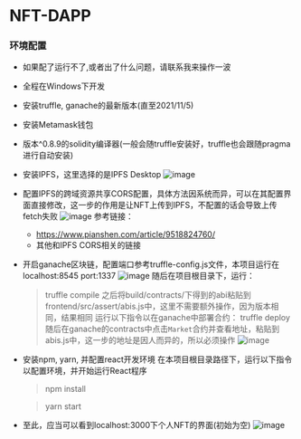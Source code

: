 # NFT-DAPP
### 环境配置
* 如果配了运行不了,或者出了什么问题，请联系我来操作一波
* 全程在Windows下开发
* 安装truffle, ganache的最新版本(直至2021/11/5)
* 安装Metamask钱包
* 版本^0.8.9的solidity编译器(一般会随truffle安装好，truffle也会跟随pragma进行自动安装)
* 安装IPFS，这里选择的是IPFS Desktop
  ![image](https://github.com/AXEwiges/NFT-DAPP/blob/main/imgs/ipfs_main.jpg)
* 配置IPFS的跨域资源共享CORS配置，具体方法因系统而异，可以在其配置界面直接修改，这一步的作用是让NFT上传到IPFS，不配置的话会导致上传fetch失败
  ![image](https://github.com/AXEwiges/NFT-DAPP/blob/main/imgs/ipfs_config.jpg)
  参考链接：
  * https://www.pianshen.com/article/9518824760/
  * 其他和IPFS CORS相关的链接
* 开启ganache区块链，配置端口参考truffle-config.js文件，本项目运行在localhost:8545 port:1337
  ![image](https://github.com/AXEwiges/NFT-DAPP/blob/main/imgs/ganache_main.jpg)
  随后在项目根目录下，运行：
  > truffle compile
  之后将build/contracts/下得到的abi粘贴到frontend/src/assert/abis.js中，这里不需要额外操作，因为版本相同，结果相同
  运行以下指令以在ganache中部署合约：
  > truffle deploy
  随后在ganache的contracts中点击`Market`合约并查看地址，粘贴到abis.js中，这一步的地址是因人而异的，所以必须操作
  ![image](https://github.com/AXEwiges/NFT-DAPP/blob/main/imgs/ganache_contracts.jpg)
* 安装npm, yarn, 并配置react开发环境
  在本项目根目录路径下，运行以下指令以配置环境，并开始运行React程序
  > npm install

  > yarn start
 * 至此，应当可以看到localhost:3000下个人NFT的界面(初始为空)
  ![image](https://github.com/AXEwiges/NFT-DAPP/blob/main/imgs/sample.jpg)
